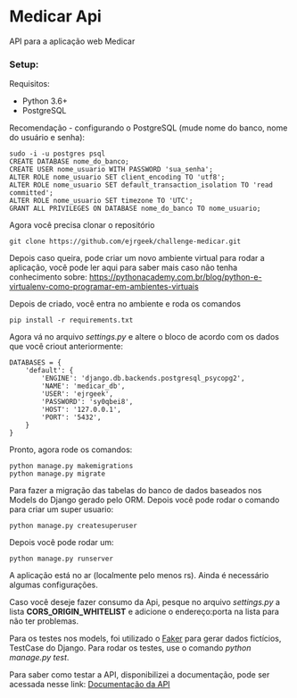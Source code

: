 # Medicar Api
API para a aplicação web Medicar
### Setup:
Requisitos:
* Python 3.6+
* PostgreSQL 

Recomendação - configurando o PostgreSQL (mude nome do banco, nome do usuário e senha):

    sudo -i -u postgres psql
    CREATE DATABASE nome_do_banco;
    CREATE USER nome_usuario WITH PASSWORD 'sua_senha';
    ALTER ROLE nome_usuario SET client_encoding TO 'utf8';
    ALTER ROLE nome_usuario SET default_transaction_isolation TO 'read committed';
    ALTER ROLE nome_usuario SET timezone TO 'UTC';
    GRANT ALL PRIVILEGES ON DATABASE nome_do_banco TO nome_usuario;
    
Agora você precisa clonar o repositório

    git clone https://github.com/ejrgeek/challenge-medicar.git

Depois caso queira, pode criar um novo ambiente virtual para rodar a aplicação, você pode ler aqui para saber mais caso não tenha conhecimento sobre: https://pythonacademy.com.br/blog/python-e-virtualenv-como-programar-em-ambientes-virtuais

Depois de criado, você entra no ambiente e roda os comandos

    pip install -r requirements.txt

Agora vá no arquivo *settings.py* e altere o bloco de acordo com os dados que você criout anteriormente:

    DATABASES = {
        'default': {
            'ENGINE': 'django.db.backends.postgresql_psycopg2',
            'NAME': 'medicar_db',
            'USER': 'ejrgeek',
            'PASSWORD': 'sy0qbei8',
            'HOST': '127.0.0.1',
            'PORT': '5432',
        }
    }
    
Pronto, agora rode os comandos:

    python manage.py makemigrations
    python manage.py migrate
    

Para fazer a migração das tabelas do banco de dados baseados nos Models do Django gerado pelo ORM. Depois você pode rodar o comando para criar um super usuario:
    
    python manage.py createsuperuser

Depois você pode rodar um:

    python manage.py runserver
    
A aplicação está no ar (localmente pelo menos rs). Ainda é necessário algumas configurações.

Caso você deseje fazer consumo da Api, pesque no arquivo *settings.py* a lista **CORS_ORIGIN_WHITELIST** e adicione o endereço:porta na lista para não ter problemas.

Para os testes nos models, foi utilizado o [Faker](https://faker.readthedocs.io/en/master/) para gerar dados fictícios, TestCase do Django. Para rodar os testes, use o comando *python manage.py test*.

Para saber como testar a API, disponibilizei a documentação, pode ser acessada nesse link: [Documentação da API]()
